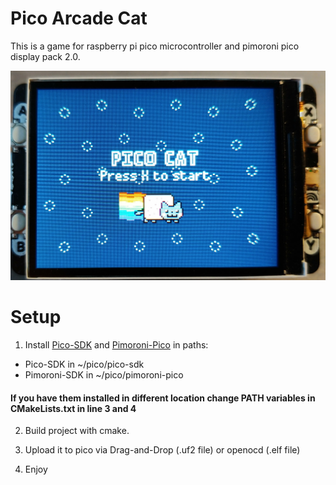 # Pico Arcade Cat 

This is a game for raspberry pi pico microcontroller and pimoroni pico display pack 2.0.

![](https://github.com/Cyberus2603/PicoArcadeCat/blob/master/img1.jpg)

# Setup

1. Install [Pico-SDK](https://github.com/raspberrypi/pico-sdk) and [Pimoroni-Pico](https://github.com/pimoroni/pimoroni-pico) in paths:

- Pico-SDK in ~/pico/pico-sdk
- Pimoroni-SDK in ~/pico/pimoroni-pico

#### If you have them installed in different location change PATH variables in CMakeLists.txt in line 3 and 4

2. Build project with cmake.

3. Upload it to pico via Drag-and-Drop (.uf2 file) or openocd (.elf file)

4. Enjoy